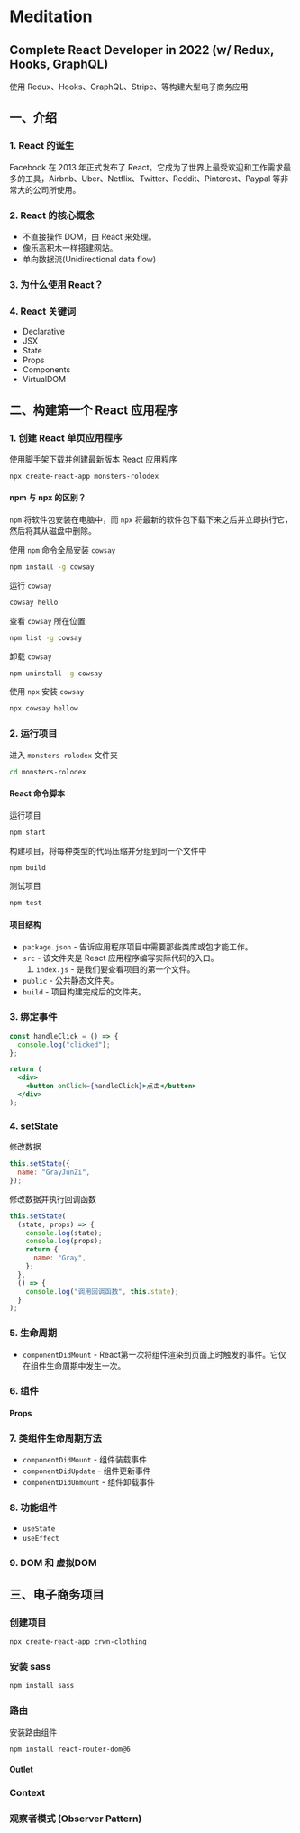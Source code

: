# Meditation

## Complete React Developer in 2022 (w/ Redux, Hooks, GraphQL)

使用 Redux、Hooks、GraphQL、Stripe、等构建大型电子商务应用

## 一、介绍

### 1. React 的诞生

Facebook 在 2013 年正式发布了 React。它成为了世界上最受欢迎和工作需求最多的工具，Airbnb、Uber、Netflix、Twitter、Reddit、Pinterest、Paypal 等非常大的公司所使用。

### 2. React 的核心概念

- 不直接操作 DOM，由 React 来处理。
- 像乐高积木一样搭建网站。
- 单向数据流(Unidirectional data flow)

### 3. 为什么使用 React？

### 4. React 关键词

- Declarative
- JSX
- State
- Props
- Components
- VirtualDOM

## 二、构建第一个 React 应用程序

### 1. 创建 React 单页应用程序

使用脚手架下载并创建最新版本 React 应用程序

```bash
npx create-react-app monsters-rolodex
```

#### npm 与 npx 的区别？

`npm` 将软件包安装在电脑中，而 `npx` 将最新的软件包下载下来之后并立即执行它，然后将其从磁盘中删除。

使用 `npm` 命令全局安装 `cowsay`

```bash
npm install -g cowsay
```

运行 `cowsay`

```bash
cowsay hello
```

查看 `cowsay` 所在位置

```bash
npm list -g cowsay
```

卸载 `cowsay`

```bash
npm uninstall -g cowsay
```

使用 `npx` 安装 `cowsay`

```bash
npx cowsay hellow
```

### 2. 运行项目

进入 `monsters-rolodex` 文件夹

```bash
cd monsters-rolodex
```

#### React 命令脚本

运行项目

```bash
npm start
```

构建项目，将每种类型的代码压缩并分组到同一个文件中

```bash
npm build
```

测试项目

```bash
npm test
```

#### 项目结构

- `package.json` - 告诉应用程序项目中需要那些类库或包才能工作。
- `src` - 该文件夹是 React 应用程序编写实际代码的入口。
  1. `index.js` - 是我们要查看项目的第一个文件。
- `public` - 公共静态文件夹。
- `build` - 项目构建完成后的文件夹。

### 3. 绑定事件

```jsx
const handleClick = () => {
  console.log("clicked");
};

return (
  <div>
    <button onClick={handleClick}>点击</button>
  </div>
);
```

### 4. setState

修改数据

```jsx
this.setState({
  name: "GrayJunZi",
});
```

修改数据并执行回调函数

```jsx
this.setState(
  (state, props) => {
    console.log(state);
    console.log(props);
    return {
      name: "Gray",
    };
  },
  () => {
    console.log("调用回调函数", this.state);
  }
);
```

### 5. 生命周期

- `componentDidMount` - React第一次将组件渲染到页面上时触发的事件。它仅在组件生命周期中发生一次。

### 6. 组件

#### Props

### 7. 类组件生命周期方法

- `componentDidMount` - 组件装载事件
- `componentDidUpdate` - 组件更新事件
- `componentDidUnmount` - 组件卸载事件

### 8. 功能组件

- `useState`
- `useEffect`

### 9. DOM 和 虚拟DOM

## 三、电子商务项目

### 创建项目

```bash
npx create-react-app crwn-clothing
```

### 安装 sass

```bash
npm install sass
```

### 路由

安装路由组件
```bash
npm install react-router-dom@6
```

#### Outlet

### Context

### 观察者模式 (Observer Pattern)
